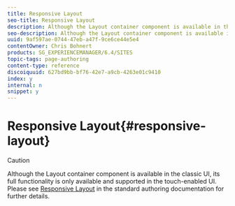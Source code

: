 ```yaml
---
title: Responsive Layout
seo-title: Responsive Layout
description: Although the Layout container component is available in the classic UI, its full functionality is only available and supported in the touch-enabled UI.
seo-description: Although the Layout container component is available in the classic UI, its full functionality is only available and supported in the touch-enabled UI.
uuid: 9af597ae-0744-47eb-a47f-9ce6ce44e5e4
contentOwner: Chris Bohnert
products: SG_EXPERIENCEMANAGER/6.4/SITES
topic-tags: page-authoring
content-type: reference
discoiquuid: 627bd9bb-bf76-42e7-a9cb-4263e01c9410
index: y
internal: n
snippet: y
---
```


# Responsive Layout{#responsive-layout}

>[!CAUTION]
>
>Although the Layout container component is available in the classic UI, its full functionality is only available and supported in the touch-enabled UI. Please see [Responsive Layout](../../../sites/authoring/using/responsive-layout.md) in the standard authoring documentation for further details.


